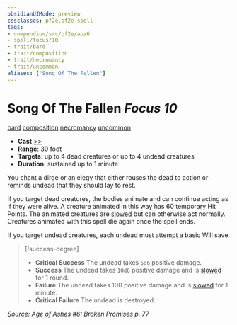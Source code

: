 ```yaml
---
obsidianUIMode: preview
cssclasses: pf2e,pf2e-spell
tags:
- compendium/src/pf2e/aoa6
- spell/focus/10
- trait/bard
- trait/composition
- trait/necromancy
- trait/uncommon
aliases: ["Song Of The Fallen"]
---
```

# Song Of The Fallen *Focus 10*   
[bard](rules/traits/bard.md "Bard Class Trait")  [composition](rules/traits/composition.md "Composition Spell Trait")  [necromancy](rules/traits/necromancy.md "Necromancy School Trait")  [uncommon](rules/traits/uncommon.md "Uncommon Rarity Trait")  

- **Cast** [>>](rules/core-rulebook/chapter-9-playing-the-game.md#Actions "Two-Action") 
- **Range**: 30 foot
- **Targets**: up to 4 dead creatures or up to 4 undead creatures
- **Duration**: sustained up to 1 minute

You chant a dirge or an elegy that either rouses the dead to action or reminds undead that they should lay to rest.

If you target dead creatures, the bodies animate and can continue acting as if they were alive. A creature animated in this way has 60 temporary Hit Points. The animated creatures are [slowed](rules/conditions.md#Slowed) but can otherwise act normally. Creatures animated with this spell die again once the spell ends.

If you target undead creatures, each undead must attempt a basic Will save.

> [!success-degree] 
> - **Critical Success** The undead takes `5d6` positive damage.
> - **Success** The undead takes `10d6` positive damage and is [slowed](rules/conditions.md#Slowed) for 1 round.
> - **Failure** The undead takes 100 positive damage and is [slowed](rules/conditions.md#Slowed) for 1 minute.
> - **Critical Failure** The undead is destroyed.

*Source: Age of Ashes #6: Broken Promises p. 77*